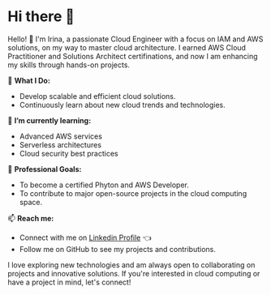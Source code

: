 # Hi there 👋

<!--
**IrinaZarzu/IrinaZarzu** is a ✨ _special_ ✨ repository because its `README.md` (this file) appears on your GitHub profile.

Here are some ideas to get you started:

- 🔭 I’m currently working on ...
- 🌱 I’m currently learning ...
- 👯 I’m looking to collaborate on ...
- 🤔 I’m looking for help with ...
- 💬 Ask me about ...
- 📫 How to reach me: ...
- 😄 Pronouns: ...
- ⚡ Fun fact: ...
-->

Hello! 👋 I'm Irina, a passionate Cloud Engineer with a focus on IAM and AWS solutions, on my way to master cloud architecture. I earned AWS Cloud Practitioner and Solutions Architect certifinations, and now I am enhancing my skills through hands-on projects.

🚀 **What I Do:**
- Develop scalable and efficient cloud solutions.
- Continuously learn about new cloud trends and technologies.

🌱 **I’m currently learning:**
- Advanced AWS services
- Serverless architectures
- Cloud security best practices

💼 **Professional Goals:**
- To become a certified Phyton and AWS Developer.
- To contribute to major open-source projects in the cloud computing space.

📫 **Reach me:** 
- Connect with me on [Linkedin Profile](https://www.linkedin.com/in/irinazarzu) :point_left: 
- Follow me on GitHub to see my projects and contributions.

I love exploring new technologies and am always open to collaborating on projects and innovative solutions. If you're interested in cloud computing or have a project in mind, let's connect!

